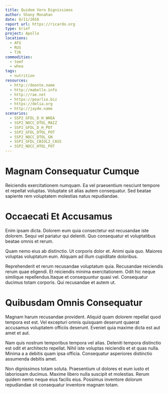 ```yaml
---
title: Quidem Vero Dignissimos
author: Shany Monahan
date: 0/11/2016
report url: https://ricardo.org
type: brief
project: Apollo
locations:
  - AFG
  - RUS
  - TJK
commodities:
  - temf
  - whea
tags:
  - nutrition
resources:
  - http://deonte.name
  - http://mabelle.info
  - http://rae.net
  - https://pearlie.biz
  - https://delia.org
  - http://jayde.name
scenarios:
  - SSP2_GFDL_D_H_WHEA
  - SSP2_NOCC_DTOL_MAIZ
  - SSP2_GFDL_D_H_POT
  - SSP2_GFDL_DTOL_POT
  - SSP2_NOCC_DTOL_GN
  - SSP2_GFDL_CBIOL2_CASS
  - SSP2_NOCC_HTOL_POT
---
```

# Magnam Consequatur Cumque
Reiciendis exercitationem numquam. Ea vel praesentium nesciunt tempore et repellat voluptas. Voluptate sit alias autem consequatur. Sed beatae sapiente rem voluptatem molestias natus repudiandae.

# Occaecati Et Accusamus
Enim ipsam dicta. Dolorem eum quia consectetur est recusandae iste dolorem. Sequi vel pariatur qui deleniti. Quo consequatur et voluptatibus beatae omnis et rerum.
 Quam nemo eius ab distinctio. Ut corporis dolor et. Animi quia quo. Maiores voluptas voluptatum eum. Aliquam ad illum cupiditate doloribus.
 Reprehenderit et rerum recusandae voluptatum quia. Recusandae reiciendis rerum quae eligendi. Et reiciendis minima exercitationem. Odit hic neque similique repellendus.Itaque et consequuntur quasi vel. Consequatur ducimus totam corporis. Qui recusandae et autem ut.

# Quibusdam Omnis Consequatur
Magnam harum recusandae provident. Aliquid quam dolorem repellat quod tempora est est. Vel excepturi omnis quisquam deserunt quaerat accusamus voluptatem officiis deserunt. Eveniet quia maxime dicta est aut amet et aut.
 Nam quis nostrum temporibus tempora vel alias. Deleniti tempora distinctio est odit et architecto repellat. Nihil iste voluptas reiciendis et et quas nulla. Minima a a debitis quam ipsa officia. Consequatur asperiores distinctio assumenda debitis amet.
 Non dignissimos totam soluta. Praesentium ut dolores et eum iusto et laboriosam ducimus. Maxime libero nulla suscipit et molestias. Rerum quidem nemo neque eius facilis eius. Possimus inventore dolorum repudiandae sit consequatur inventore magnam totam.
